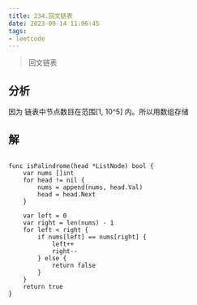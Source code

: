 ```yaml
---
title: 234.回文链表
date: 2023-09-14 11:06:45
tags:
- leetcode 
---
```




> 回文链表

## 分析

因为 链表中节点数目在范围[1, 10^5] 内。所以用数组存储

## 解
<!--more-->

```shell

func isPalindrome(head *ListNode) bool {
	var nums []int
	for head != nil {
		nums = append(nums, head.Val)
		head = head.Next
	}

	var left = 0
	var right = len(nums) - 1
	for left < right {
		if nums[left] == nums[right] {
			left++
			right--
		} else {
			return false
		}
	}
	return true
}
```